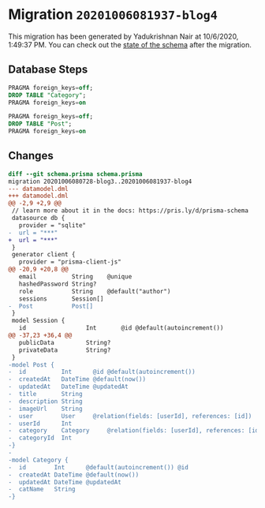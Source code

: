 # Migration `20201006081937-blog4`

This migration has been generated by Yadukrishnan Nair at 10/6/2020, 1:49:37 PM.
You can check out the [state of the schema](./schema.prisma) after the migration.

## Database Steps

```sql
PRAGMA foreign_keys=off;
DROP TABLE "Category";
PRAGMA foreign_keys=on

PRAGMA foreign_keys=off;
DROP TABLE "Post";
PRAGMA foreign_keys=on
```

## Changes

```diff
diff --git schema.prisma schema.prisma
migration 20201006080728-blog3..20201006081937-blog4
--- datamodel.dml
+++ datamodel.dml
@@ -2,9 +2,9 @@
 // learn more about it in the docs: https://pris.ly/d/prisma-schema
 datasource db {
   provider = "sqlite"
-  url = "***"
+  url = "***"
 }
 generator client {
   provider = "prisma-client-js"
@@ -20,9 +20,8 @@
   email          String    @unique
   hashedPassword String?
   role           String    @default("author")
   sessions       Session[]
-  Post           Post[]
 }
 model Session {
   id                 Int       @id @default(autoincrement())
@@ -37,23 +36,4 @@
   publicData         String?
   privateData        String?
 }
-model Post {
-  id          Int      @id @default(autoincrement())
-  createdAt   DateTime @default(now())
-  updatedAt   DateTime @updatedAt
-  title       String
-  description String
-  imageUrl    String
-  user        User     @relation(fields: [userId], references: [id])
-  userId      Int
-  category    Category     @relation(fields: [userId], references: [id])
-  categoryId  Int
-}
-
-model Category {
-  id        Int      @default(autoincrement()) @id
-  createdAt DateTime @default(now())
-  updatedAt DateTime @updatedAt
-  catName   String   
-}
```


